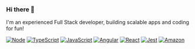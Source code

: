 ### Hi there 👋

I'm an experienced Full Stack developer, building scalable apps and coding for fun!

[![Node](https://aleen42.github.io/badges/src/node.svg)](https://github.com/aleen42/badges)
[![TypeScript](https://aleen42.github.io/badges/src/typescript.svg)](https://github.com/aleen42/badges)
[![JavaScript](https://aleen42.github.io/badges/src/javascript.svg)](https://github.com/aleen42/badges)
[![Angular](https://aleen42.github.io/badges/src/angular.svg)](https://github.com/aleen42/badges)
[![React](https://aleen42.github.io/badges/src/react.svg)](https://github.com/aleen42/badges)
[![Jest](https://aleen42.github.io/badges/src/jest_1.svg)](https://github.com/aleen42/badges)
[![Amazon](https://aleen42.github.io/badges/src/amazon.svg)](https://github.com/aleen42/badges)
